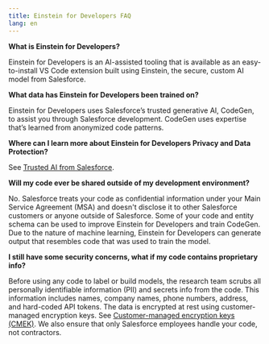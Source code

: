```yaml
---
title: Einstein for Developers FAQ
lang: en
---
```


**What is Einstein for Developers?**

Einstein for Developers is an AI-assisted tooling that is available as an easy-to-install VS Code extension built using Einstein, the secure, custom AI model from Salesforce.

**What data has Einstein for Developers been trained on?**

Einstein for Developers uses Salesforce’s trusted generative AI, CodeGen, to assist you through Salesforce development. CodeGen uses expertise that’s learned from anonymized code patterns.

**Where can I learn more about Einstein for Developers Privacy and Data Protection?**

See [Trusted AI from Salesforce](https://www.salesforceairesearch.com/trusted-ai).

**Will my code ever be shared outside of my development environment?**

No. Salesforce treats your code as confidential information under your Main Service Agreement (MSA) and doesn't disclose it to other Salesforce customers or anyone outside of Salesforce. Some of your code and entity schema can be used to improve Einstein for Developers and train CodeGen. Due to the nature of machine learning, Einstein for Developers can generate output that resembles code that was used to train the model.

**I still have some security concerns, what if my code contains proprietary info?**

Before using any code to label or build models, the research team scrubs all personally identifiable information (PII) and secrets info from the code. This information includes names, company names, phone numbers, address, and hard-coded API tokens. The data is encrypted at rest using customer-managed encryption keys. See [Customer-managed encryption keys (CMEK)](https://cloud.google.com/kms/docs/cmek). We also ensure that only Salesforce employees handle your code, not contractors.
